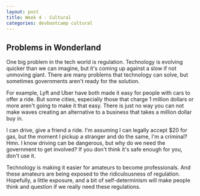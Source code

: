 ```yaml
---
layout: post
title: Week 4 - Cultural
categories: devbootcamp cultural
---
```



Problems in Wonderland
----------------------

One big problem in the tech world is regulation. Technology is evolving quicker than we can imagine, but it's coming up against a slow if not unmoving giant. There are many problems that technology can solve, but sometimes governments aren't ready for the solution.

For example, Lyft and Uber have both made it easy for people with cars to offer a ride. But some cities, especially those that charge 1 million dollars or more aren't going to make it that easy. There is just no way you can not make waves creating an alternative to a business that takes a million dollar buy in.

I can drive, give a friend a ride. I'm assuming I can legally accept $20 for gas, but the moment I pickup a stranger and do the same, I'm a criminal? Hmn. I know driving can be dangerous, but why do we need the government to get involved? If you don't think it's safe enough for you, don't use it.

Technology is making it easier for amateurs to become professionals. And these amateurs are being exposed to the ridiculousness of regulation. Hopefully, a little exposure, and a bit of self-determinism will make people think and question if we really need these regulations.
